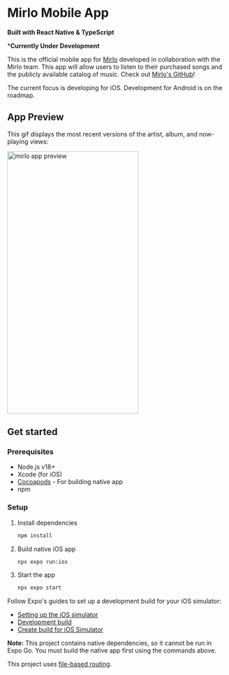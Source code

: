 # Mirlo Mobile App

**Built with React Native & TypeScript**

***Currently Under Development**

This is the official mobile app for [Mirlo](https://mirlo.space) developed in collaboration with the Mirlo team. This app will allow users to listen to their purchased songs and the publicly available catalog of music. Check out [Mirlo's GitHub](https://github.com/funmusicplace/mirlo)!

The current focus is developing for iOS. Development for Android is on the roadmap.

## App Preview
This gif displays the most recent versions of the artist, album, and now-playing views:

<img src="https://github.com/rann143/mirlo-mobile/blob/main/assets/images/mirlo-app-preview.gif" alt="mirlo app preview" width="300" height="600"/>

## Get started

### Prerequisites
- Node.js v18+
- Xcode (for iOS)
- [Cocoapods](https://guides.cocoapods.org/using/getting-started.html) - For building native app
- npm

### Setup

1. Install dependencies

   ```bash
   npm install
   ```

2. Build native iOS app

   ```bash
   npx expo run:ios
   ```
   
3. Start the app

   ```bash
   npx expo start
   ```

Follow Expo's guides to set up a development build for your iOS simulator:

- [Setting up the iOS simulator](https://docs.expo.dev/workflow/ios-simulator/)
- [Development build](https://docs.expo.dev/develop/development-builds/introduction/)
- [Create build for iOS Simulator](https://docs.expo.dev/build-reference/simulators/)

**Note:** This project contains native dependencies, so it cannot be run in Expo Go. You must build the native app first using the commands above.

This project uses [file-based routing](https://docs.expo.dev/router/introduction).
